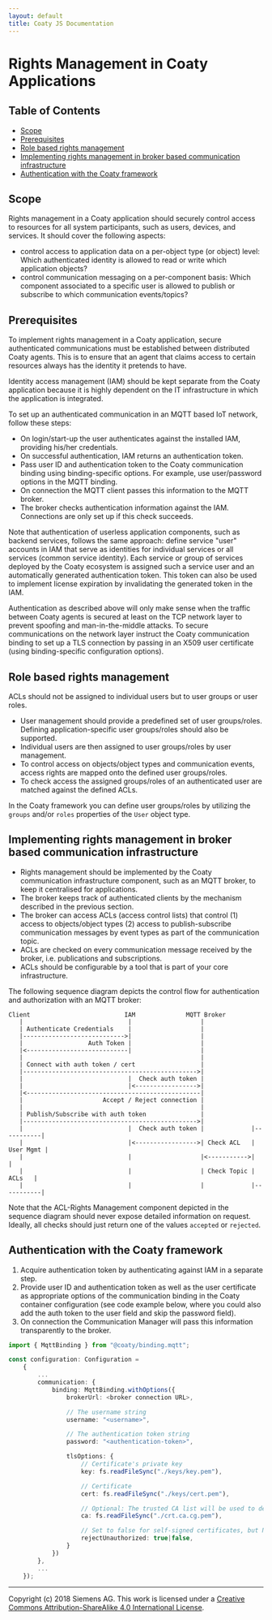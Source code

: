 ```yaml
---
layout: default
title: Coaty JS Documentation
---
```


# Rights Management in Coaty Applications

## Table of Contents

* [Scope](#scope)
* [Prerequisites](#prerequisites)
* [Role based rights management](#role-based-rights-management)
* [Implementing rights management in broker based communication infrastructure](#implementing-rights-management-in-broker-based-communication-infrastructure)
* [Authentication with the Coaty framework](#authentication-with-the-coaty-framework)

## Scope

Rights management in a Coaty application should securely control access to
resources for all system participants, such as users, devices, and services.
It should cover the following aspects:

* control access to application data on a per-object type (or object) level:
  Which authenticated identity is allowed to read or write which application
  objects?
* control communication messaging on a per-component basis: Which component
  associated to a specific user is allowed to publish or subscribe to which
  communication events/topics?

## Prerequisites

To implement rights management in a Coaty application, secure authenticated
communications must be established between distributed Coaty agents. This is to
ensure that an agent that claims access to certain resources always has the
identity it pretends to have.

Identity access management (IAM) should be kept separate from
the Coaty application because it is highly dependent on the
IT infrastructure in which the application is integrated.

To set up an authenticated communication in an MQTT based IoT network, follow
these steps:

* On login/start-up the user authenticates against the installed IAM, providing
  his/her credentials.
* On successful authentication, IAM returns an authentication token.
* Pass user ID and authentication token to the Coaty communication binding using
  binding-specific options. For example, use user/password options in the MQTT
  binding.
* On connection the MQTT client passes this information to the MQTT broker.
* The broker checks authentication information against the IAM. Connections are
  only set up if this check succeeds.

Note that authentication of userless application components, such as backend
services, follows the same approach: define service "user" accounts in IAM that
serve as identities for individual services or all services (common service
identity). Each service or group of services deployed by the Coaty ecosystem is
assigned such a service user and an automatically generated authentication
token. This token can also be used to implement license expiration by
invalidating the generated token in the IAM.

Authentication as described above will only make sense when the traffic between
Coaty agents is secured at least on the TCP network layer to prevent spoofing
and man-in-the-middle attacks. To secure communications on the network layer
instruct the Coaty communication binding to set up a TLS connection by passing
in an X509 user certificate (using binding-specific configuration options).

## Role based rights management

ACLs should not be assigned to individual users but to user groups or user roles.

* User management should provide a predefined set of user groups/roles. Defining
  application-specific user groups/roles should also be supported.
* Individual users are then assigned to user groups/roles by user management.
* To control access on objects/object types and communication events, access
  rights are mapped onto the defined user groups/roles.
* To check access the assigned groups/roles of an authenticated user are matched
  against the defined ACLs.

In the Coaty framework you can define user groups/roles by utilizing the `groups`
and/or `roles` properties of the `User` object type.

## Implementing rights management in broker based communication infrastructure

* Rights management should be implemented by the Coaty communication
  infrastructure component, such as an MQTT broker, to keep it centralised for
  applications.
* The broker keeps track of authenticated clients by the mechanism described in
  the previous section.
* The broker can access ACLs (access control lists) that control (1) access to
  objects/object types (2) access to publish-subscribe communication messages by
  event types as part of the communication topic.
* ACLs are checked on every communication message received by the broker, i.e.
  publications and subscriptions.
* ACLs should be configurable by a tool that is part of your core
  infrastructure.

The following sequence diagram depicts the control flow for authentication and
authorization with an MQTT broker:

```
Client                          IAM              MQTT Broker
   |                             |                   |
   | Authenticate Credentials    |                   |
   |---------------------------->|                   |
   |                  Auth Token |                   |
   |<----------------------------|                   |
   |                                                 |
   | Connect with auth token / cert                  |
   |------------------------------------------------>|
   |                             |  Check auth token |
   |                             |<----------------->|
   |<------------------------------------------------|
   |                      Accept / Reject connection |
   |                                                 |
   | Publish/Subscribe with auth token               |
   |------------------------------------------------>|
   |                             |  Check auth token |             |-----------|
   |                             |<----------------->| Check ACL   | User Mgmt |
   |                             |                   |<----------->|           |
   |                             |                   | Check Topic |    ACLs   |
   |                             |                   |             |-----------|
```

Note that the ACL-Rights Management component depicted in the sequence diagram should
never expose detailed information on request. Ideally, all checks should just return
one of the values `accepted` or `rejected`.

## Authentication with the Coaty framework

1. Acquire authentication token by authenticating against IAM in a separate
   step.
2. Provide user ID and authentication token as well as the user certificate as
   appropriate options of the communication binding in the Coaty container
   configuration (see code example below, where you could also add the auth
   token to the user field and skip the password field).
3. On connection the Communication Manager will pass this information
   transparently to the broker.

```ts
import { MqttBinding } from "@coaty/binding.mqtt";

const configuration: Configuration =
    {
        ...
        communication: {
            binding: MqttBinding.withOptions({
                brokerUrl: <broker connection URL>,

                // The username string
                username: "<username>",

                // The authentication token string
                password: "<authentication-token>",

                tlsOptions: {
                    // Certificate's private key
                    key: fs.readFileSync("./keys/key.pem"),

                    // Certificate
                    cert: fs.readFileSync("./keys/cert.pem"),

                    // Optional: The trusted CA list will be used to determine if broker is authorized
                    ca: fs.readFileSync("./crt.ca.cg.pem"),

                    // Set to false for self-signed certificates, but NEVER use for production
                    rejectUnauthorized: true|false,
                }
            })
        },
        ...
    });
```

---
Copyright (c) 2018 Siemens AG. This work is licensed under a
[Creative Commons Attribution-ShareAlike 4.0 International License](http://creativecommons.org/licenses/by-sa/4.0/).
